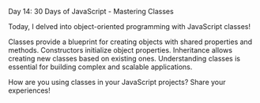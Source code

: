 Day 14: 30 Days of JavaScript - Mastering Classes

Today, I delved into object-oriented programming with JavaScript classes!

Classes provide a blueprint for creating objects with shared properties and methods.
Constructors initialize object properties.
Inheritance allows creating new classes based on existing ones.
Understanding classes is essential for building complex and scalable applications.


How are you using classes in your JavaScript projects? Share your experiences!
